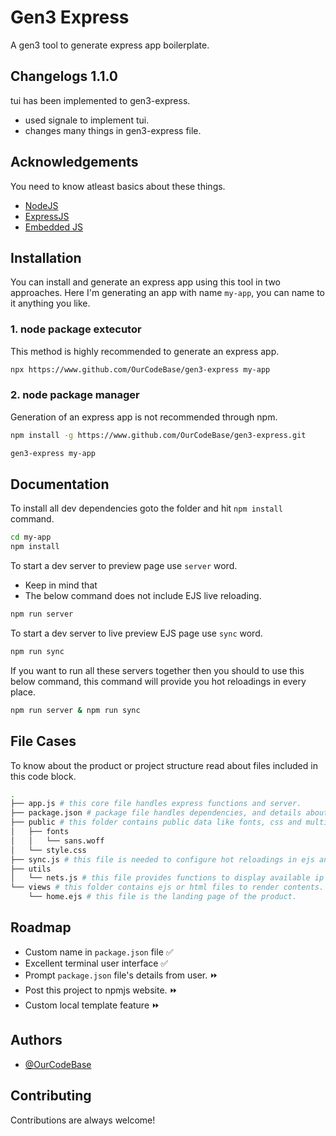 # Gen3 Express
A gen3 tool to generate express app boilerplate.

## Changelogs 1.1.0
tui has been implemented to gen3-express.
- used signale to implement tui.
- changes many things in gen3-express file.

## Acknowledgements
You need to know atleast basics about these things.
 - [NodeJS](https://nodejs.org/docs/latest/api/)
 - [ExpressJS](https://expressjs.com/en/5x/api.html)
 - [Embedded JS](https://ejs.co/)
 
## Installation
You can install and generate an express app using this tool in two approaches. Here I'm generating an app with name `my-app`, you can name to it anything you like.

### 1. node package extecutor
This method is highly recommended to generate an express app.
```bash
npx https://www.github.com/OurCodeBase/gen3-express my-app
```

### 2. node package manager
Generation of an express app is not recommended through npm.
```bash
npm install -g https://www.github.com/OurCodeBase/gen3-express.git
```
```bash
gen3-express my-app
```

## Documentation
To install all dev dependencies goto the folder and hit `npm install` command.
```bash
cd my-app
npm install
```
To start a dev server to preview page use `server` word.
- Keep in mind that
- The below command does not include EJS live reloading.

```bash
npm run server
```
To start a dev server to live preview EJS page use `sync` word.
```bash
npm run sync
```
If you want to run all these servers together then you should to use this below command, this command will provide you hot reloadings in every place.
```bash
npm run server & npm run sync
```

## File Cases
To know about the product or project structure read about files included in this code block.

```bash
.
├── app.js # this core file handles express functions and server.
├── package.json # package file handles dependencies, and details about the product.
├── public # this folder contains public data like fonts, css and multimedia.
│   ├── fonts
│   │   └── sans.woff
│   └── style.css
├── sync.js # this file is needed to configure hot reloadings in ejs and static files.
├── utils
│   └── nets.js # this file provides functions to display available ip addresses on your network.
└── views # this folder contains ejs or html files to render contents.
    └── home.ejs # this file is the landing page of the product.
```

## Roadmap

- Custom name in `package.json` file ✅
- Excellent terminal user interface ✅
- Prompt `package.json` file's details from user. ⏩ 
- Post this project to npmjs website. ⏩
- Custom local template feature ⏩

## Authors
- [@OurCodeBase](https://www.github.com/OurCodeBase)

## Contributing
Contributions are always welcome!